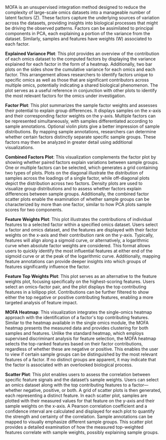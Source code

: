MOFA is an unsupervised integration method designed to reduce the complexity of large-scale omics datasets into a manageable number of latent factors (Z). These factors capture the underlying sources of variation across the datasets, providing insights into biological processes that might be driving the observed patterns. Factors can be assimilated to principal components in PCA, each explaining a portion of the variance from the dataset. Similarly, samples and features have weights (W) associated to each factor.  

**Explained Variance Plot**: This plot provides an overview of the contribution of each omics dataset to the computed factors by displaying the variance explained for each factor in the form of a heatmap. Additionally, two bar plots on the sides show the cumulative variance for each omics and each factor. This arrangement allows researchers to identify factors unique to specific omics as well as those that are significant contributors across multiple omics, potentially indicating a shared biological phenomenon. The plot serves as a useful reference in conjunction with other plots to identify the most relevant factors for the omics under investigation.  

**Factor Plot**: This plot summarizes the sample factor weights and assesses their potential to explain group differences. It displays samples on the x-axis and their corresponding factor weights on the y-axis. Multiple factors can be represented simultaneously, with samples differentiated according to sample annotations. Optional violin plots give a better impression of sample distributions. By mapping sample annotations, researchers can determine whether certain factors distinctly separate specific sample groups. These factors may then be analyzed in greater detail using additional visualizations.  

**Combined Factors Plot**: This visualization complements the factor plot by showing whether paired factors explain variations between sample groups. One or multiple factors can be selected, which generates a grid containing two types of plots. Plots on the diagonal illustrate the distribution of samples across the loadings of a single factor, while off-diagonal plots depict the distribution across two factors. Density plots are used to visualize group distributions and to assess whether factors explain differences between sample groups. Additionally, the combined factor scatter plots enable the examination of whether sample groups can be characterized by more than one factor, similar to how PCA plots sample scores for two components.  

**Feature Weights Plot**: This plot illustrates the contributions of individual features to a selected factor within a specified omics dataset. Users select a factor and omics dataset, and the features are displayed with their factor weights on the x-axis and their contribution rank on the y-axis. Typically, features will align along a sigmoid curve, or alternatively, a logarithmic curve when absolute factor weights are considered. This format allows users to quickly identify the most influential features at either end of the sigmoid curve or at the peak of the logarithmic curve. Additionally, mapping feature annotations can provide deeper insights into which groups of features significantly influence the factor.  

**Feature Top Weights Plot**: This plot serves as an alternative to the feature weights plot, focusing specifically on the highest-scoring features. Users select an omics-factor pair, and the plot displays the top contributing features in a lollipop plot. Contributions can be further filtered to show either the top negative or positive contributing features, enabling a more targeted analysis of feature impact.  

**MOFA Heatmap**: This visualization integrates the single-omics heatmap approach with the identification of a factor's top contributing features. Similar to the heatmap available in the single omics module, the MOFA heatmap presents the measured data and provides clustering for both samples and features. Unlike the standard heatmap, which employs supervised discriminant analysis for feature selection, the MOFA heatmap selects the top-ranked features based on their factor contributions, regardless of whether these are negative or positive. This enables the user to view if certain sample groups can be distinguished by the most relevant features of a factor. If no distinct groups are apparent, it may indicate that the factor is associated with an overlooked biological process.  

**Scatter Plot**: This plot enables users to assess the correlation between specific feature signals and the dataset’s sample weights. Users can select an omics dataset along with the top contributing features to a factor—whether negative, positive, or both. A grid of scatter plots is then generated, each representing a distinct feature. In each scatter plot, samples are plotted with their measured values for that feature on the y-axis and their sample weights on the x-axis. A Pearson correlation coefficient and a confidence interval are calculated and displayed for each plot to quantify the strength and certainty of the correlation. Sample annotations can be mapped to visually emphasize different sample groups. This scatter plot provides a detailed examination of how the measured top-weighted features correlate with sample weights, possibly explaining sample groups.  

